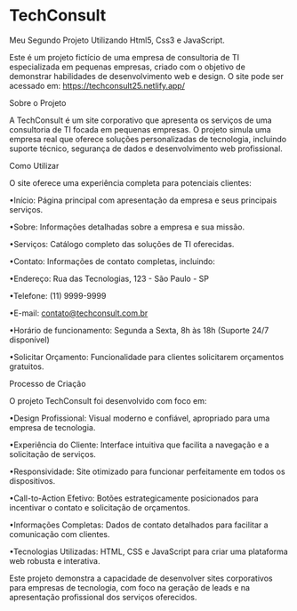 # TechConsult
Meu Segundo Projeto Utilizando Html5, Css3 e JavaScript.

Este é um projeto fictício de uma empresa de consultoria de TI especializada em pequenas empresas, criado com o objetivo de demonstrar habilidades de desenvolvimento web e design. O site pode ser acessado em: https://techconsult25.netlify.app/

Sobre o Projeto

A TechConsult é um site corporativo que apresenta os serviços de uma consultoria de TI focada em pequenas empresas. O projeto simula uma empresa real que oferece soluções personalizadas de tecnologia, incluindo suporte técnico, segurança de dados e desenvolvimento web profissional.


Como Utilizar

O site oferece uma experiência completa para potenciais clientes:

•Início: Página principal com apresentação da empresa e seus principais serviços.

•Sobre: Informações detalhadas sobre a empresa e sua missão.

•Serviços: Catálogo completo das soluções de TI oferecidas.

•Contato: Informações de contato completas, incluindo:

•Endereço: Rua das Tecnologias, 123 - São Paulo - SP

•Telefone: (11) 9999-9999

•E-mail: contato@techconsult.com.br

•Horário de funcionamento: Segunda a Sexta, 8h às 18h (Suporte 24/7 disponível)

•Solicitar Orçamento: Funcionalidade para clientes solicitarem orçamentos gratuitos.


Processo de Criação

O projeto TechConsult foi desenvolvido com foco em:

•Design Profissional: Visual moderno e confiável, apropriado para uma empresa de tecnologia.

•Experiência do Cliente: Interface intuitiva que facilita a navegação e a solicitação de serviços.

•Responsividade: Site otimizado para funcionar perfeitamente em todos os dispositivos.

•Call-to-Action Efetivo: Botões estrategicamente posicionados para incentivar o contato e solicitação de orçamentos.

•Informações Completas: Dados de contato detalhados para facilitar a comunicação com clientes.

•Tecnologias Utilizadas: HTML, CSS e JavaScript para criar uma plataforma web robusta e interativa.


Este projeto demonstra a capacidade de desenvolver sites corporativos para empresas de tecnologia, com foco na geração de leads e na apresentação profissional dos serviços oferecidos.

